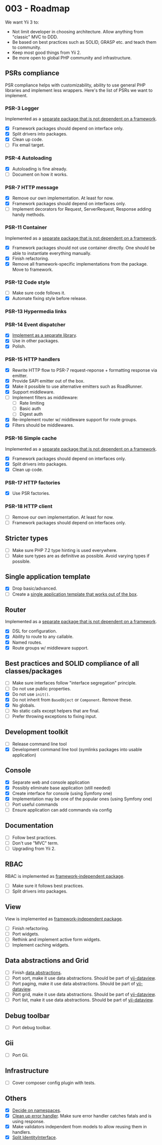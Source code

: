 # 003 - Roadmap

We want Yii 3 to:

- Not limit developer in choosing architecture. Allow anything from "classic" MVC to DDD.
- Be based on best practices such as SOLID, GRASP etc. and teach them to community.
- Keep most good things from Yii 2.
- Be more open to global PHP community and infrastructure.

## PSRs compliance

PSR compliance helps with customizability, ability to use general PHP libraries and implement less wrappers.
Here's the list of PSRs we want to implement.

### PSR-3 Logger

Implemented as a [separate package that is not dependent on a framework](https://github.com/yiisoft/log).

- [x] Framework packages should depend on interface only.
- [x] Split drivers into packages.
- [x] Clean up code.
- [ ] Fix email target.

### PSR-4 Autoloading

- [x] Autoloading is fine already.
- [ ] Document on how it works.

### PSR-7 HTTP message

- [x] Remove our own implementation. At least for now.
- [x] Framework packages should depend on interfaces only.
- [ ] Implement decorators for Request, ServerRequest, Response adding handy methods.

### PSR-11 Container

Implemented as a [separate package that is not dependent on a framework](https://github.com/yiisoft/di).

- [x] Framework packages should not use container directly. One should be able to instantiate everything manually.
- [x] Finish refactoring.
- [x] Remove all framework-specific implementations from the package. Move to framework.

### PSR-12 Code style

- [ ] Make sure code follows it.
- [x] Automate fixing style before release.

### PSR-13 Hypermedia links

### PSR-14 Event dispatcher

- [x] [Implement as a separate library](https://github.com/yiisoft/event-dispatcher).
- [x] Use in other packages.
- [x] Polish.

### PSR-15 HTTP handlers

- [x] Rewrite HTTP flow to PSR-7 request-reponse + formatting response via emitter.
- [x] Provide SAPI emitter out of the box.
- [x] Make it possible to use alternative emitters such as RoadRunner.
- [x] Support middleware.
- [ ] Implement filters as middleware:
  - [ ] Rate limiting
  - [ ] Basic auth
  - [ ] Digest auth
- [x] Re-implement router w/ middleware support for route groups.
- [x] Filters should be middlewares.

### PSR-16 Simple cache

Implemented as a [separate package that is not dependent on a framework](https://github.com/yiisoft/cache).

- [x] Framework packages should depend on interfaces only.
- [x] Split drivers into packages.
- [x] Clean up code.

### PSR-17 HTTP factories

- [x] Use PSR factories.

### PSR-18 HTTP client

- [ ] Remove our own implementation. At least for now.
- [ ] Framework packages should depend on interfaces only.

## Stricter types

- [ ] Make sure PHP 7.2 type hinting is used everywhere.
- [ ] Make sure types are as definitive as possible. Avoid varying types if possible.

## Single application template

- [x] Drop basic/advanced.
- [ ] Create a [single application template that works out of the box](https://github.com/yiisoft/yii-project-template).

## Router

Implemented as a [separate package that is not dependent on a framework](https://github.com/yiisoft/router).

- [x] DSL for configuration.
- [x] Ability to route to any callable.
- [x] Named routes.
- [x] Route groups w/ middleware support.

## Best practices and SOLID compliance of all classes/packages

- [ ] Make sure interfaces follow "interface segregation" principle.
- [ ] Do not use public properties.
- [x] Do not use `init()`.
- [x] Do not inherit from `BaseObject` or `Component`. Remove these.
- [x] No globals.
- [ ] No static calls except helpers that are final.
- [ ] Prefer throwing exceptions to fixing input.

## Development toolkit

- [ ] Release command line tool
- [x] Development command line tool (symlinks packages into usable application)

## Console

- [x] Separate web and console application
- [x] Possibly eliminate base application (still needed)
- [x] Create interface for console (using Symfony one)
- [x] Implementation may be one of the popular ones (using Symfony one)
- [ ] Port useful commands
- [ ] Ensure application can add commands via config

## Documentation

- [ ] Follow best practices.
- [ ] Don't use "MVC" term.
- [ ] Upgrading from Yii 2.

## RBAC

RBAC is implemented as [framework-independent package](https://github.com/yiisoft/rbac).

- [ ] Make sure it follows best practices.
- [ ] Split drivers into packages.

## View

View is implemented as [framework-independent package](https://github.com/yiisoft/view).

- [ ] Finish refactoring.
- [ ] Port widgets.
- [ ] Rethink and implement active form widgets.
- [ ] Implement caching widgets.

## Data abstractions and Grid

- [ ] Finish [data abstractions](https://github.com/yiisoft/data).
- [ ] Port sort, make it use data abstractions. Should be part of [yii-dataview](https://github.com/yiisoft/yii-dataview).
- [ ] Port paging, make it use data abstractions. Should be part of [yii-dataview](https://github.com/yiisoft/yii-dataview).
- [ ] Port grid, make it use data abstractions. Should be part of [yii-dataview](https://github.com/yiisoft/yii-dataview).
- [ ] Port list, make it use data abstractions. Should be part of [yii-dataview](https://github.com/yiisoft/yii-dataview).

## Debug toolbar

- [ ] Port debug toolbar.

## Gii

- [ ] Port Gii.

## Infrastructure

- [ ] Cover composer config plugin with tests.

## Others

- [x] [Decide on namespaces](https://forum.yiiframework.com/t/lowercase-or-camelcase-namespaces/124983/52).
- [x] [Clean up error handler](https://github.com/yiisoft/yii2/issues/14348). Make sure error handler catches fatals and is using response.
- [x] Make validators independent from models to allow reusing them in handlers.
- [x] [Split IdentityInterface](https://github.com/yiisoft/yii2/issues/13825).
